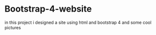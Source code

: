 # Bootstrap-4-website
in this project i designed a site using html and bootstrap 4 and some cool pictures

